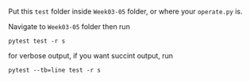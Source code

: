 Put this `test` folder inside `Week03-05` folder, or where your `operate.py` is.

Navigate to `Week03-05` folder then run 
```
pytest test -r s
```
for verbose output, if you want succint output, run
```
pytest --tb=line test -r s
```